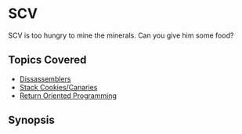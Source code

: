 # SCV
SCV is too hungry to mine the minerals. Can you give him some food?
## Topics Covered

- [Dissassemblers](/reverse-engineering/what-are-disassemblers/)
- [Stack Cookies/Canaries](/binary-exploitation/stack-canaries/)
- [Return Oriented Programming](/binary-exploitation/return-oriented-programming/)
## Synopsis

